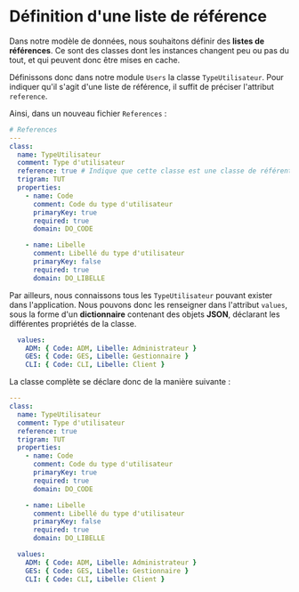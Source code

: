 # Définition d'une liste de référence

Dans notre modèle de données, nous souhaitons définir des **listes de références**. Ce sont des classes dont les instances changent peu ou pas du tout, et qui peuvent donc être mises en cache.

Définissons donc dans notre module `Users` la classe `TypeUtilisateur`. Pour indiquer qu'il s'agit d'une liste de référence, il suffit de préciser l'attribut `reference`.

Ainsi, dans un nouveau fichier `References` :

```yaml
# References
---
class:
  name: TypeUtilisateur
  comment: Type d'utilisateur
  reference: true # Indique que cette classe est une classe de référentiel
  trigram: TUT
  properties:
    - name: Code
      comment: Code du type d'utilisateur
      primaryKey: true
      required: true
      domain: DO_CODE

    - name: Libelle
      comment: Libellé du type d'utilisateur
      primaryKey: false
      required: true
      domain: DO_LIBELLE
```

Par ailleurs, nous connaissons tous les `TypeUtilisateur` pouvant exister dans l'application. Nous pouvons donc les renseigner dans l'attribut `values`, sous la forme d'un **dictionnaire** contenant des objets **JSON**, déclarant les différentes propriétés de la classe.

```yaml
  values:
    ADM: { Code: ADM, Libelle: Administrateur }
    GES: { Code: GES, Libelle: Gestionnaire }
    CLI: { Code: CLI, Libelle: Client }
```

La classe complète se déclare donc de la manière suivante :

```yaml
---
class:
  name: TypeUtilisateur
  comment: Type d'utilisateur
  reference: true
  trigram: TUT
  properties:
    - name: Code
      comment: Code du type d'utilisateur
      primaryKey: true
      required: true
      domain: DO_CODE

    - name: Libelle
      comment: Libellé du type d'utilisateur
      primaryKey: false
      required: true
      domain: DO_LIBELLE

  values:
    ADM: { Code: ADM, Libelle: Administrateur }
    GES: { Code: GES, Libelle: Gestionnaire }
    CLI: { Code: CLI, Libelle: Client }
```
